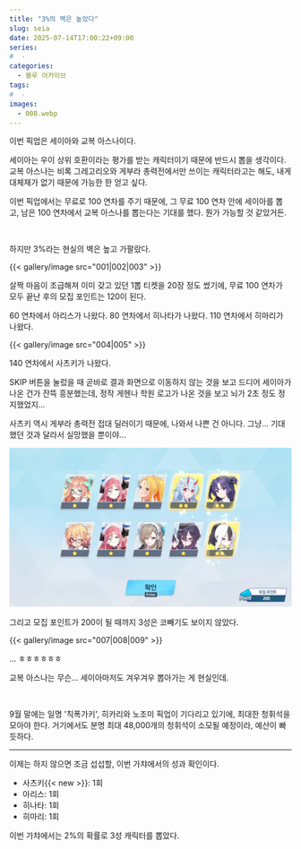 ```yaml
---
title: "3%의 벽은 높았다"
slug: seia
date: 2025-07-14T17:00:22+09:00
series:
#  - 
categories:
  - 블루 아카이브
tags:
#  - 
images:
  - 008.webp
---
```


이번 픽업은 세이아와 교복 아스나이다.

세이아는 우이 상위 호환이라는 평가를 받는 캐릭터이기 때문에 반드시 뽑을 생각이다.
교복 아스나는 비록 그레고리오와 게부라 총력전에서만 쓰이는 캐릭터라고는 해도, 내게 대체재가 없기 때문에 가능한 한 얻고 싶다.

이번 픽업에서는 무료로 100 연차를 주기 때문에, 그 무료 100 연차 안에 세이아를 뽑고, 남은 100 연차에서 교복 아스나를 뽑는다는 기대를 했다.
뭔가 가능할 것 같았거든.

&nbsp;

하지만 3%라는 현실의 벽은 높고 가팔랐다.

{{< gallery/image src="001|002|003" >}}

살짝 마음이 조급해져 이미 갖고 있던 1뽑 티켓을 20장 정도 썼기에, 무료 100 연차가 모두 끝난 후의 모집 포인트는 120이 된다.

60 연차에서 아리스가 나왔다.
80 연차에서 히나타가 나왔다.
110 연차에서 히마리가 나왔다.

{{< gallery/image src="004|005" >}}

140 연차에서 사츠키가 나왔다.

SKIP 버튼을 눌렀을 때 곧바로 결과 화면으로 이동하지 않는 것을 보고 드디어 세이아가 나온 건가 잔뜩 흥분했는데, 정작 게헨나 학원 로고가 나온 것을 보고 뇌가 2초 정도 정지했었지...

사츠키 역시 게부라 총력전 접대 딜러이기 때문에, 나와서 나쁜 건 아니다.
그냥... 기대했던 것과 달라서 실망했을 뿐이야...

![](006.webp)

그리고 모집 포인트가 200이 될 때까지 3성은 코빼기도 보이지 않았다.

{{< gallery/image src="007|008|009" >}}

... ㅎㅎㅎㅎㅎㅎ

교복 아스나는 무슨... 세이아마저도 겨우겨우 뽑아가는 게 현실인데.

&nbsp;

9월 말에는 일명 '칙폭가키', 히카리와 노조미 픽업이 기다리고 있기에, 최대한 청휘석을 모아야 한다.
거기에서도 분명 최대 48,000개의 청휘석이 소모될 예정이라, 예산이 빠듯하다.

***

이제는 하지 않으면 조금 섭섭할, 이번 가챠에서의 성과 확인이다.

* 사츠키{{< new >}}: 1회
* 아리스: 1회
* 히나타: 1회
* 히마리: 1회

이번 가챠에서는 2%의 확률로 3성 캐릭터를 뽑았다.
